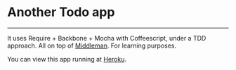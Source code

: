 # Another Todo app
------
It uses Require + Backbone + Mocha with Coffeescript, under a TDD approach. All on top of [Middleman](http://middlemanapp.com/). For learning purposes.

You can view this app running at [Heroku](http://safe-refuge-4739.herokuapp.com/).